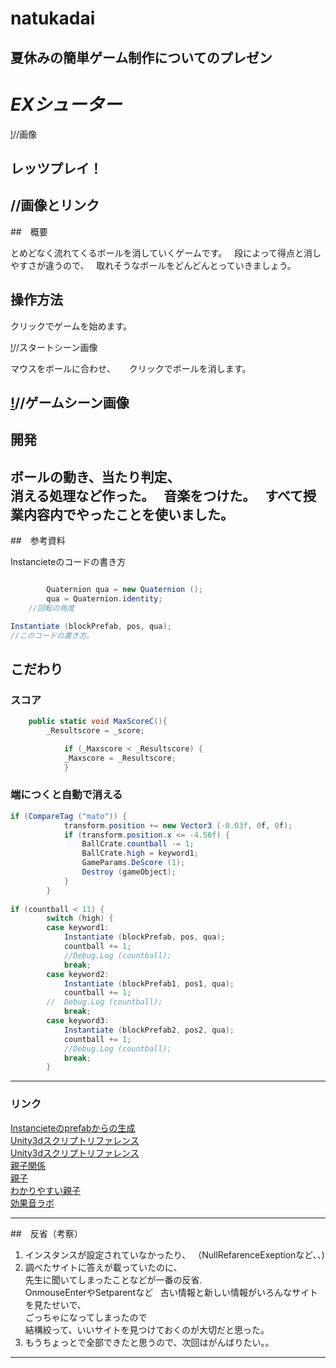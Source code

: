 # natukadai
夏休みの簡単ゲーム制作についてのプレゼン
---
# ***EXシューター***

[!]()//画像

## レッツプレイ！

[![]()]()//画像とリンク
---
##　概要

とめどなく流れてくるボールを消していくゲームです。  
段によって得点と消しやすさが違うので、  
取れそうなボールをどんどんとっていきましょう。  

## 操作方法

クリックでゲームを始めます。 

[!]()//スタートシーン画像

マウスをボールに合わせ、 　
クリックでボールを消します。

[!]()//ゲームシーン画像
---
## 開発

ボールの動き、当たり判定、  
消える処理など作った。  
音楽をつけた。  
すべて授業内容内でやったことを使いました。  
---
##　参考資料

Instancieteのコードの書き方  
```cs

		Quaternion qua = new Quaternion ();
		qua = Quaternion.identity;
    //回転の角度

Instantiate (blockPrefab, pos, qua);	
//このコードの書き方。


```
## こだわり

### スコア
```cs
	public static void MaxScoreC(){
		_Resultscore = _score;

			if (_Maxscore < _Resultscore) {
			_Maxscore = _Resultscore;
			}
```
### 端につくと自動で消える
```cs
if (CompareTag ("mato")) {
			transform.position += new Vector3 (-0.03f, 0f, 0f);
			if (transform.position.x <= -4.56f) {
				BallCrate.countball -= 1;
				BallCrate.high = keyword1;
				GameParams.DeScore (1);
				Destroy (gameObject);
			}
		}
	
if (countball < 11) {
		switch (high) {
		case keyword1:
			Instantiate (blockPrefab, pos, qua);	
			countball += 1;
			//Debug.Log (countball);
			break;
		case keyword2:
			Instantiate (blockPrefab1, pos1, qua);	
			countball += 1;
		//	Debug.Log (countball);
			break;
		case keyword3:
			Instantiate (blockPrefab2, pos2, qua);	
			countball += 1;
			//Debug.Log (countball);
			break;
		}		
```
---
### リンク

[Instancieteのprefabからの生成](http://qiita.com/JunShimura/items/7e45fc6236cf97914041)  
[Unity3dスクリプトリファレンス](https://docs.unity3d.com/ja/540/ScriptReference/MonoBehaviour.OnMouseOver.html)  
[Unity3dスクリプトリファレンス](https://docs.unity3d.com/ja/540/ScriptReference/Transform.SetParent.html)  
[親子関係](http://qiita.com/YuwUnknown/items/69cf5bbe59452e645d92)   
[親子](https://increment-log.com/unity-instantiate-nesting/)  
[わかりやすい親子](http://sawalemounity.hatenablog.com/entry/2017/07/27/160636)  
[効果音ラボ](https://soundeffect-lab.info/)　　

---
##　反省（考察）

1. インスタンスが設定されていなかったり、
（NullRefarenceExeptionなど、、)  
1. 調べたサイトに答えが載っていたのに、  
先生に聞いてしまったことなどが一番の反省.  
OnmouseEnterやSetparentなど  
古い情報と新しい情報がいろんなサイトを見たせいで、  
ごっちゃになってしまったので  
結構絞って、いいサイトを見つけておくのが大切だと思った。  
1. もうちょっとで全部できたと思うので、次回はがんばりたい。。
---
